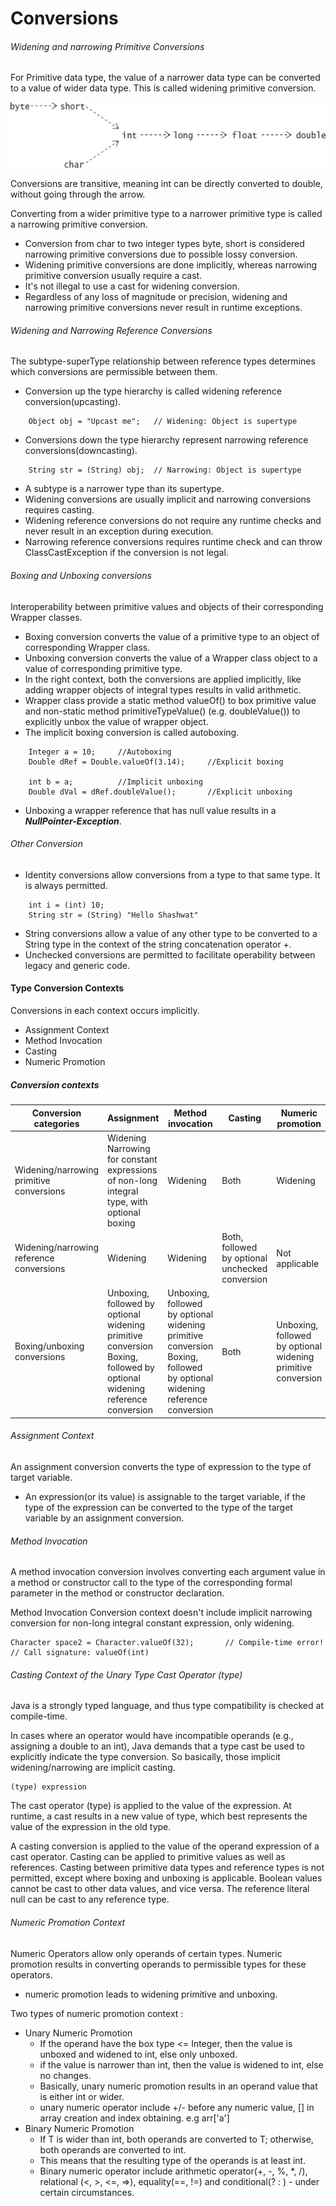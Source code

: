 # Conversions

###### Widening and narrowing Primitive Conversions
For Primitive data type, the value of a narrower data type can be converted to a value of wider data type. This is 
called widening primitive conversion.

![TypeConversion](./Resources/TypeConversions.jpg)

Conversions are transitive, meaning int can be directly converted to double, without going through the arrow.

Converting from a wider primitive type to a narrower primitive type is called a narrowing primitive conversion.
 - Conversion from char to two integer types byte, short is considered narrowing primitive conversions due to possible
lossy conversion.
 - Widening primitive conversions are done implicitly, whereas narrowing primitive conversion usually require a cast.
 - It's not illegal to use a cast for widening conversion.
 - Regardless of any loss of magnitude or precision, widening and narrowing primitive conversions never result in 
runtime exceptions.

###### Widening and Narrowing Reference Conversions
The subtype-superType relationship between reference types determines which conversions are permissible between them.
 - Conversion up the type hierarchy is called widening reference conversion(upcasting).
```
    Object obj = "Upcast me";   // Widening: Object is supertype
```
 - Conversions down the type hierarchy represent narrowing reference conversions(downcasting).
```
    String str = (String) obj;  // Narrowing: Object is supertype
```
 - A subtype is a narrower type than its supertype.
 - Widening conversions are usually implicit and narrowing conversions requires casting.
 - Widening reference conversions do not require any runtime checks and never result in an exception during execution.
 - Narrowing reference conversions requires runtime check and can throw ClassCastException if the conversion is not 
legal.

###### Boxing and Unboxing conversions
Interoperability between primitive values and objects of their corresponding Wrapper classes.
 - Boxing conversion converts the value of a primitive type to an object of corresponding Wrapper class.
 - Unboxing conversion converts the value of a Wrapper class object to a value of corresponding primitive type.
 - In the right context, both the conversions are applied implicitly, like adding wrapper objects of integral types
results in valid arithmetic.
 - Wrapper class provide a static method valueOf() to box primitive value and non-static method primitiveTypeValue() 
(e.g. doubleValue()) to explicitly unbox the value of wrapper object.
 - The implicit boxing conversion is called autoboxing.
```
    Integer a = 10;     //Autoboxing
    Double dRef = Double.valueOf(3.14);     //Explicit boxing
    
    int b = a;          //Implicit unboxing
    Double dVal = dRef.doubleValue();       //Explicit unboxing
```
 - Unboxing a wrapper reference that has null value results in a ___NullPointer-Exception___.

###### Other Conversion
 - Identity conversions allow conversions from a type to that same type. It is always permitted.
```
    int i = (int) 10;
    String str = (String) "Hello Shashwat"
```
 - String conversions allow a value of any other type to be converted to a String type in the context of the string 
concatenation operator +.
 - Unchecked conversions are permitted to facilitate operability between legacy and generic code.

#### Type Conversion Contexts
Conversions in each context occurs implicitly.
 - Assignment Context
 - Method Invocation
 - Casting
 - Numeric Promotion

##### Conversion contexts
| Conversion categories                    | Assignment                                                                                                              | Method invocation                                                                                                       | Casting                                         | Numeric promotion                                            |
|------------------------------------------|-------------------------------------------------------------------------------------------------------------------------|-------------------------------------------------------------------------------------------------------------------------|-------------------------------------------------|--------------------------------------------------------------|
| Widening/narrowing primitive conversions | Widening Narrowing for constant expressions of non-long integral type, with optional boxing                             | Widening                                                                                                                | Both                                            | Widening                                                     |
| Widening/narrowing reference conversions | Widening                                                                                                                | Widening                                                                                                                | Both, followed by optional unchecked conversion | Not applicable                                               |
| Boxing/unboxing conversions              | Unboxing, followed by optional widening primitive conversion Boxing, followed by optional widening reference conversion | Unboxing, followed by optional widening primitive conversion Boxing, followed by optional widening reference conversion | Both                                            | Unboxing, followed by optional widening primitive conversion |

###### Assignment Context
An assignment conversion converts the type of expression to the type of target variable.
 - An expression(or its value) is assignable to the target variable, if the type of the expression can be converted to
the type of the target variable by an assignment conversion.

###### Method Invocation
A method invocation conversion involves converting each argument value in a method or constructor call to the type of 
the corresponding formal parameter in the method or constructor declaration.

Method Invocation Conversion context doesn't include implicit narrowing conversion for non-long integral constant 
expression, only widening.

```
Character space2 = Character.valueOf(32);       // Compile-time error!                                               
// Call signature: valueOf(int)
```

###### Casting Context of the Unary Type Cast Operator (type)
Java is a strongly typed language, and thus type compatibility is checked at compile-time.

In cases where an operator would have incompatible operands (e.g., assigning a double to an int), Java demands that a 
type cast be used to explicitly indicate the type conversion. So basically, those implicit widening/narrowing are 
implicit casting.
```
(type) expression
```
The cast operator (type) is applied to the value of the expression. At runtime, a cast results in a new value of type, 
which best represents the value of the expression in the old type. 

A casting conversion is applied to the value of the operand expression of a cast operator. Casting can be applied to 
primitive values as well as references. Casting between primitive data types and reference types is not permitted, 
except where boxing and unboxing is applicable. Boolean values cannot be cast to other data values, and vice versa. 
The reference literal null can be cast to any reference type.

###### Numeric Promotion Context
Numeric Operators allow only operands of certain types. Numeric promotion results in converting operands to permissible
types for these operators.
 - numeric promotion leads to widening primitive and unboxing.

Two types of numeric promotion context :
 - Unary Numeric Promotion
   - If the operand have the box type <= Integer, then the value is unboxed and widened to int, else only unboxed.
   - if the value is narrower than int, then the value is widened to int, else no changes.
   - Basically, unary numeric promotion results in an operand value that is either int or wider.
   - unary numeric operator include +/- before any numeric value, [] in array creation and index obtaining. e.g arr['a']
 - Binary Numeric Promotion
   - If T is wider than int, both operands are converted to T; otherwise, both operands are converted to int.
   - This means that the resulting type of the operands is at least int.
   - Binary numeric operator include arithmetic operator(+, -, %, *, /), relational (<, >, <=, =>), equality(==, !=) and
conditional(? : ) - under certain circumstances.
